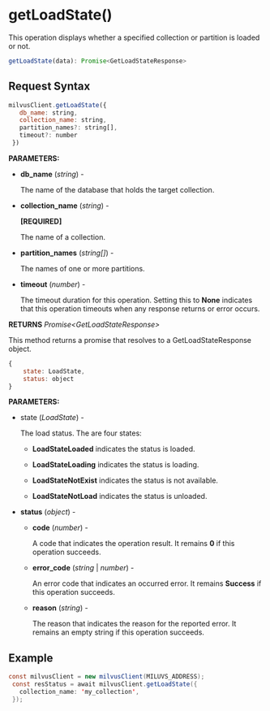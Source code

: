# getLoadState()

This operation displays whether a specified collection or partition is loaded or not.

```javascript
getLoadState(data): Promise<GetLoadStateResponse>
```

## Request Syntax

```javascript
milvusClient.getLoadState({
   db_name: string,
   collection_name: string,
   partition_names?: string[],
   timeout?: number
 })
```

**PARAMETERS:**

- **db_name** (*string*) -

    The name of the database that holds the target collection.

- **collection_name** (*string*) -

    **[REQUIRED]**

    The name of a collection.

- **partition_names** (*string[]*) -

    The names of one or more partitions.

- **timeout** (*number*) -

    The timeout duration for this operation. Setting this to **None** indicates that this operation timeouts when any response returns or error occurs.

**RETURNS** *Promise\<GetLoadStateResponse>*

This method returns a promise that resolves to a GetLoadStateResponse object.

```javascript
{
    state: LoadState,
    status: object
}
```

**PARAMETERS:**

- state (*LoadState*) -

    The load status. The are four states:

    - **LoadStateLoaded** indicates the status is loaded.

    - **LoadStateLoading** indicates the status is loading.

    - **LoadStateNotExist** indicates the status is not available.

    - **LoadStateNotLoad** indicates the status is unloaded.

- **status** (*object*) -

    - **code** (*number*) -

        A code that indicates the operation result. It remains **0** if this operation succeeds.

    - **error_code** (*string* | *number*) -

        An error code that indicates an occurred error. It remains **Success** if this operation succeeds. 

    - **reason** (*string*) - 

        The reason that indicates the reason for the reported error. It remains an empty string if this operation succeeds.

## Example

```java
const milvusClient = new milvusClient(MILUVS_ADDRESS);
 const resStatus = await milvusClient.getLoadState({
   collection_name: 'my_collection',
 });
```


